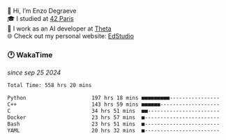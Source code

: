 👋 Hi, I’m Enzo Degraeve <br>
🎓 I studied at [42 Paris](https://42.fr/)<br>
💼 I work as an AI developer at [Theta](https://theta.mc/)<br>
🌐 Check out my personal website: [EdStudio](https://edstudio.fr/)

### 🕐 WakaTime
*since sep 25 2024*

<!--START_SECTION:waka-->

```txt
Total Time: 558 hrs 20 mins

Python                     197 hrs 18 mins ■■■■■■■■■----------------   34.04 %
C++                        143 hrs 59 mins ■■■■■■-------------------   24.85 %
C                          34 hrs 51 mins  ■■-----------------------   06.02 %
Docker                     23 hrs 57 mins  ■------------------------   04.13 %
Bash                       23 hrs 51 mins  ■------------------------   04.12 %
YAML                       20 hrs 32 mins  ■------------------------   03.54 %
```

<!--END_SECTION:waka-->
